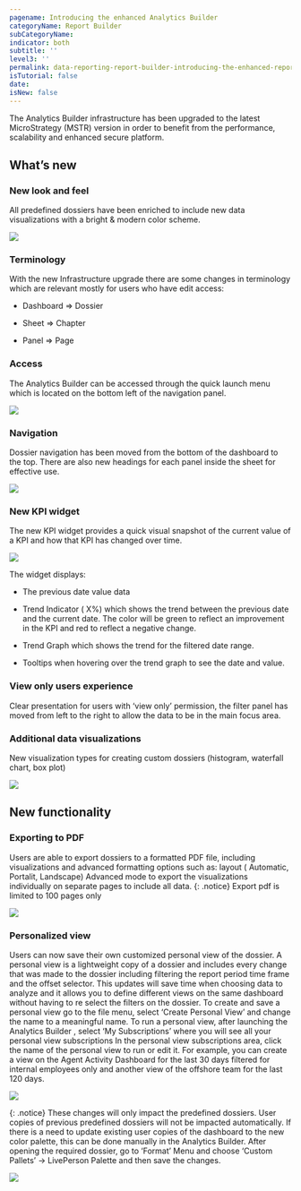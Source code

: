 ```yaml
---
pagename: Introducing the enhanced Analytics Builder
categoryName: Report Builder
subCategoryName:
indicator: both
subtitle: ''
level3: ''
permalink: data-reporting-report-builder-introducing-the-enhanced-report-builder.html
isTutorial: false
date:
isNew: false
---
```


The Analytics Builder infrastructure has been upgraded to the latest MicroStrategy (MSTR) version in order to benefit from the performance, scalability and enhanced secure platform.

## What’s new
### New look and feel

All predefined dossiers have been enriched to include new data visualizations with a bright & modern color scheme.

![](img/new-look-and-feel.png)

### Terminology

With the new Infrastructure upgrade there are some changes in terminology which are relevant mostly for users who have edit access:

* Dashboard ⇒ Dossier

* Sheet ⇒ Chapter

* Panel ⇒ Page

### Access
The Analytics Builder can be accessed through the quick launch menu which is located on the bottom left of the navigation panel.

![](img/access.png)

### Navigation
Dossier navigation has been moved from the bottom of the dashboard to the top. There are also new headings for each panel inside the sheet for effective use.

![](img/navigation.png)

### New KPI widget
The new KPI widget provides a quick visual snapshot of the current value of a KPI and how that KPI has changed over time.

![](img/new-kpi-widget.png)

The widget displays:

* The previous date value data

* Trend Indicator ( X%) which shows the trend between the previous date and the current date. The color will be green to reflect an improvement in the KPI and  red to reflect a negative change.

* Trend Graph which shows the trend for the filtered date range.

* Tooltips when hovering over the trend graph to see the date and value.

### View only users experience
Clear presentation for users with ‘view only’ permission, the filter panel has moved from left to the right to allow the data to be in the main focus area.

### Additional data visualizations
New visualization types for creating custom dossiers (histogram, waterfall chart, box plot)

![](img/additional-data.png)

## New functionality

### Exporting to PDF
Users are able to export dossiers to a formatted PDF file, including visualizations and advanced formatting options such as:
layout ( Automatic, Portalit, Landscape)
Advanced mode to export the visualizations individually on separate pages to include all data.
{: .notice}
Export pdf is limited to 100 pages only

![](img/export-to-pdf.png)

### Personalized view
Users can now save their own customized personal view of the dossier. A personal view is a lightweight copy of a dossier and includes every change that was made to the dossier including filtering the report period time frame and the offset selector. This updates will save time when choosing data to analyze and it allows you to define different views on the same dashboard without having to re select the filters on the dossier.
To create and save a personal view go to the file menu, select ‘Create Personal View’ and change the name to a meaningful name.
To run a personal view, after launching the Analytics Builder , select ‘My Subscriptions’ where you will see all your personal view subscriptions
In the personal view subscriptions area, click the name of the personal view to run or edit it.
For example, you can create a view on the Agent Activity Dashboard for the last 30 days filtered for internal employees only and another view of the offshore team for the last 120 days.

![](img/personalized-view.png)

{: .notice}
These changes will only impact the predefined dossiers. User copies of previous predefined  dossiers will not be impacted automatically. If there is a need to update existing user copies of the dashboard to the new color palette, this can be done manually in the Analytics Builder. After opening the required dossier, go to ‘Format’ Menu and choose ‘Custom Pallets’ -> LivePerson Palette and then save the changes.

![](img/pallete.png)
